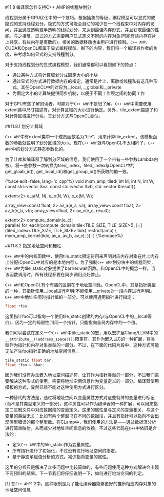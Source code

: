 #11.8 编译器怎样支持C++ AMP的线程块划分

线程划分属于GPU优化中的一个技巧。根据抽象的等级，编程模型可以显式的或隐式的支持线程划分。隐式的方式可能会自动的减少在一个线程束中对内存的访问，并且通过透明或半透明的线程划分，来达到最佳内存形式，并且获取最佳的性能。与之相反，显式的方式需要用户显式定义不同的内存对象(可能有些内存在片上共享，有些内存是离散的)，相关的数据移动也由用户进行控制。`C++ AMP`、CUDA和OpenCL都属于显式编程模型。剩下的内容，我们将一个编译器作者的角度，来考虑如何显式的支持线程划分。

对于支持线程划分的显式编程模型，我们通常都可以看到如下的特点：

- 通过某种方式将计算域划分成固定大小的小块
- 通过显式的方式进行数据内存的指定，通常是片上、离散或线程私有这几种形式。其在OpenCL中的对应为__local, __global和__private
- 为固定大小的计算块提供同步机制，以便于不同工作项之间的协同工作

对于GPU有些了解的读者，可能对于`C++ AMP`不是很了解。`C++ AMP`中需要使用extent类中尺寸描述符，对计算区域的大小进行确定。另外，tile_extent描述了和对计算区域进行分块。其划分方式与OpenCL类似。

##11.8.1 划分计算域

`C++ AMP`中有extent类中一个成员函数名为“tile”，用来计算tile_extent。该模板函数的参数就说明了划分区域的大小。现在`C++ AMP`就与OpenCL不太相同了，`C++ AMP`中的划分方式静态参数化的。

为了让库和编译器了解划分区域的信息，我们使用了一个带有一些参数Lambda内核)，将一些参数一次转换为tiled_index。tiled_index与OpenCL中的get_gloab_id(), get_local_id()和get_group_id()所获取的值一致。

{%ace edit=false, lang='c_cpp'%}
void mxm_amp_tiled(
  int M, int N, int W,
  const std::vector<float> &va,
  const std::vector<float> &vb,
  std::vector<float> &result){
  
  extent<2> e_a(M, N), e_b(N, W), e_c(M, W);
  
  array_view<const float, 2> av_a(e_a, va);
  array_view<const float, 2> av_b(e_b, vb);
  array_view<float, 2> av_c(e_c, result);
  
  extent<2> compute_domain(e_c);
  parallel_for_each(compute_domain.tile<TILE_SIZE, TILE_SIZE>(),
    [=](tiled_index<TILE_SIZE, TILE_SIZE> tidx) restrict(amp) {
      mxm_amp_kernel(tidx, av_a, av_b, av_c);
    });
}
{%endace%}

##11.8.2 指定地址空间和栅栏

`C++ AMP`中的内核函数中，使用tile_static限定符用来声明对应内存对象在片上内存上分配(OpenCL中对应的是本地内存)。为了强制`C++ AMP`划分块中的线程同步，`C++ AMP`为tile_static对象提供了barrier.wait函数。和OpenCL中的概念一样，当该函数调用时，所有线程都要在同步调用点处停止。

`C++ AMP`和OpenCL有个有趣的区别在于地址空间处。OpenCL中，其是指针类型的一种，其指针使用__local进行声明(不能使用__private对一段内存进行声明)。`C++ AMP`中地址空间时指针值的一部分。可以使用通用指针进行指定：

```c++
float *foo;
```

这里指针foo可以指向一个使用tile_static创建的内存(与OpenCL中的__local等价)，因为一定的局限性[1]同一个指针，只能指向全局内存中的一个值。

我们可以尝试在定义一个`C++ AMP`中tile_static的宏，用以宏扩展Clang/LLVM中的`__attribute__((address_space()))`限定符。其作为嵌入式C的一种扩展，将类型作为指针和内存对象类型的一部分。不过，在下面的代码片段中，这种方式可能无法产生foo指针正确的地址空间信息：

```c++
tile_static float bar;
float *foo = &bar;
```

因为我们没有办法嵌入地址空间描述符，让其作为指针类型的一部分，不过我们需要解决这种形式的使用，需要将地址空间信息作为变量定义的一部分。编译器使用模板的方式，显然已经不能对这种使用方式进行区分。

一种替代的方法是，通过将地址空间以变量属性方式对这些特殊的变量进行标记(而不是其类型定义的一部分)。这种属性可以作为编译器的一种扩展，可以用来指定二进制文件中对应数据段的变量定义。这里的属性是与定义的变量相关，与这个变量的类型无关：比如有两个整型书在不同的数据段，并且有指针可以指向不会出现类型错误的那个整型数。在CLamp中，我们使用的方法是——通过数据流分析进行简单映射，从而减少对地址空间信息的依赖，不过这些代码在`C++`中依旧是合法的：

- 定义`C++ AMP`中的tile_static作为变量属性。
- 所有指针进行了初始化，不过没有进行地址空间的指定。
- 基于静态单赋值分析的方式，减少指向变量的属性。

这里的分析只是解决了众多问题中比较简单的，有些问题使用这种方式解决会出现不可预料的结果。下一节我们将仔细说明一下，如何进行地址空间的判定。

[1] 在`C++ AMP`1.2中，这种限制是为了能让编译器能够更好的推断相应内存对象的地址空间信息
